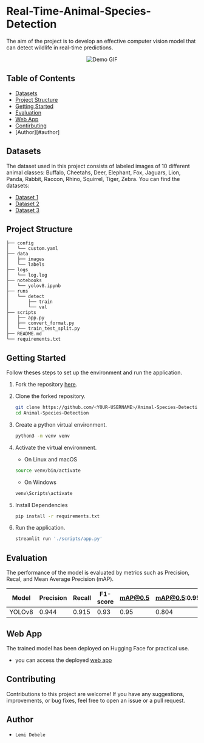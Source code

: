 # Real-Time-Animal-Species-Detection
The aim of the project is to develop an effective computer vision model that can detect wildlife in real-time predictions.

<p align="center">
  <img src="./demo/demo.gif" alt="Demo GIF">
</p>

## Table of Contents
- [Datasets](#datasets)
- [Project Structure](#project-structure)
- [Getting Started](#getting-started)
- [Evaluation](#evaluation)
- [Web App](#web-app)
- [Contirbuting](#contributing)
- [Author][#author]

## Datasets
The dataset used in this project consists of labeled images of 10 different animal classes: Buffalo, Cheetahs, Deer, Elephant, Fox, Jaguars, Lion, Panda, Rabbit, Raccon, Rhino, Squirrel, Tiger, Zebra. You can find the datasets: 
- [Dataset 1](https://www.kaggle.com/datasets/biancaferreira/african-wildlife)
- [Dataset 2](https://www.kaggle.com/datasets/brsdincer/danger-of-extinction-animal-image-set)
- [Dataset 3](https://www.kaggle.com/datasets/antoreepjana/animals-detection-images-dataset )

## Project Structure
    ├── config
    │   └── custom.yaml    
    ├── data
    │   ├── images         
    │   └── labels         
    ├── logs
    │   └── log.log      
    ├── notebooks
    │   └── yolov8.ipynb
    ├── runs
    │   └── detect
    │       ├── train
    │       └── val
    ├── scripts
    │   ├── app.py
    │   ├── convert_format.py
    │   └── train_test_split.py
    ├── README.md
    └── requirements.txt

## Getting Started
Follow theses steps to set up the environment and run the application.
1. Fork the repository [here](https://github.com/ldebele/animal-Species-Detection).
2. Clone the forked repository.
    ```bash
    git clone https://github.com/<YOUR-USERNAME>/Animal-Species-Detection
    cd Animal-Species-Detection
    ```

3. Create a python virtual environment.
    ``` bash
    python3 -m venv venv
    ```

4. Activate the virtual environment.

    - On Linux and macOS
    ``` bash
    source venv/bin/activate
    ```
    - On Windows
    ``` bash
    venv\Scripts\activate
    ```

5. Install Dependencies
    ```bash
    pip install -r requirements.txt
    ```
6. Run the application.
    ```python
    streamlit run './scripts/app.py'
    ```

## Evaluation
The performance of the model is evaluated by metrics such as Precision, Recal, and Mean Average Precision (mAP).

| Model   | Precision | Recall | F1-score | mAP@0.5 | mAP@0.5:0.95 |
|---------|-----------|--------|----------|---------|--------------|
| YOLOv8  |   0.944   |  0.915 |   0.93   |   0.95  |    0.804     |


## Web App
The trained model has been deployed on Hugging Face for practical use.
- you can access the deployed [web app](https://huggingface.co/spaces/ldebele/animal_detection_app)

## Contributing
Contributions to this project are welcome! If you have any suggestions, improvements, or bug fixes, feel free to open an issue or a pull request.

## Author
- `Lemi Debele`
